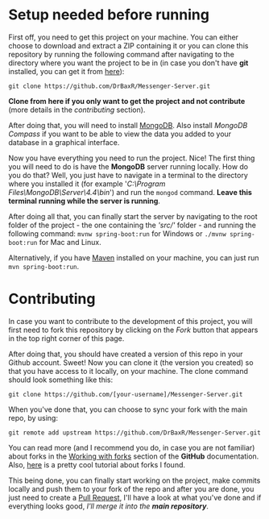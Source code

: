 # Setup needed before running
First off, you need to get this project on your machine. You can either choose to download and extract a ZIP containing it or you can clone this repository by running the following command after navigating to the directory where you want the project to be in (in case you don't have **git** installed, you can get it from [here](https://git-scm.com/)):

```git clone https://github.com/DrBaxR/Messenger-Server.git```

**Clone from here if you only want to get the project and not contribute** (more details in the _contributing_ section).


After doing that, you will need to install [MongoDB](https://www.mongodb.com/try/download/community). Also install _MongoDB Compass_ if you want to be able to view the data you added to your database in a graphical interface.

Now you have everything you need to run the project. Nice! The first thing you will need to do is have the **MongoDB** server running locally. How do you do that? Well, you just have to navigate in a terminal to the directory where you installed it (for example '_C:\Program Files\MongoDB\Server\4.4\bin_') and run the ```mongod``` command. **Leave this terminal running while the server is running**.

After doing all that, you can finally start the server by navigating to the root folder of the project - the one containing the _'src/'_ folder - and running the following command: ```mvnw spring-boot:run``` for Windows or ```./mvnw spring-boot:run``` for Mac and Linux.

Alternatively, if you have [Maven](https://maven.apache.org/download.cgi) installed on your machine, you can just run ```mvn spring-boot:run```.

# Contributing
In case you want to contribute to the development of this project, you will first need to fork this repository by clicking on the _Fork_ button that appears in the top right corner of this page. 

After doing that, you should have created a version of this repo in your Github account. Sweet! Now you can clone it (the version you created) so that you have access to it locally, on your machine. The clone command should look something like this:

```git clone https://github.com/[your-username]/Messenger-Server.git```

When you've done that, you can choose to sync your fork with the main repo, by using:

```git remote add upstream https://github.com/DrBaxR/Messenger-Server.git```

You can read more (and I recommend you do, in case you are not familiar) about forks in the [Working with forks](https://docs.github.com/en/github/collaborating-with-issues-and-pull-requests/working-with-forks) section of the **GitHub** documentation. Also, [here](https://www.dataschool.io/how-to-contribute-on-github/) is a pretty cool tutorial about forks I found.

This being done, you can finally start working on the project, make commits locally and push them to your fork of the repo and after you are done, you just need to create a [Pull Request](https://docs.github.com/en/github/collaborating-with-issues-and-pull-requests/creating-a-pull-request), I'll have a look at what you've done and if everything looks good, _I'll merge it into the **main repository**_.